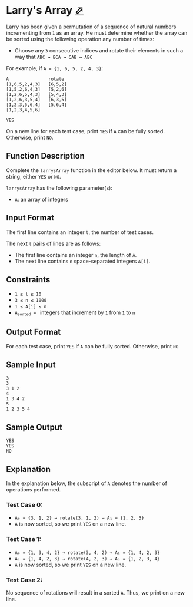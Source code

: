 # Larry's Array [⬀](https://www.hackerrank.com/challenges/larrys-array)

Larry has been given a permutation of a sequence of natural numbers incrementing from `1` as an array. He must determine whether the array can be sorted using the following operation any number of times:

- Choose any `3` consecutive indices and rotate their elements in such a way that `ABC → BCA → CAB → ABC`

For example, if `A = {1, 6, 5, 2, 4, 3}`:

```
A		        rotate 
[1,6,5,2,4,3]	[6,5,2]
[1,5,2,6,4,3]	[5,2,6]
[1,2,6,5,4,3]	[5,4,3]
[1,2,6,3,5,4]	[6,3,5]
[1,2,3,5,6,4]	[5,6,4]
[1,2,3,4,5,6]

YES
```

On a new line for each test case, print `YES` if `A` can be fully sorted. Otherwise, print `NO`.

## Function Description

Complete the `larrysArray` function in the editor below. It must return a string, either `YES` or `NO`.

`larrysArray` has the following parameter(s):

- `A`: an array of integers

## Input Format

The first line contains an integer `t`, the number of test cases.

The next `t` pairs of lines are as follows:

- The first line contains an integer `n`, the length of `A`.
- The next line contains `n` space-separated integers `A[i]`.

## Constraints

- `1 ≤ t ≤ 10`
- `3 ≤ n ≤ 1000`
- `1 ≤ A[i] ≤ n`
- <code>A<sub>sorted</sub> = </code> integers that increment by `1` from `1` to `n`

## Output Format

For each test case, print `YES` if `A` can be fully sorted. Otherwise, print `NO`.

## Sample Input
```
3
3
3 1 2
4
1 3 4 2
5
1 2 3 5 4
```

## Sample Output

```
YES
YES
NO
```

## Explanation

In the explanation below, the subscript of `A` denotes the number of operations performed.

### Test Case 0:
- `A₀ = {3, 1, 2} → rotate(3, 1, 2) → A₁ = {1, 2, 3}`
- `A` is now sorted, so we print `YES` on a new line.

### Test Case 1:
- `A₀ = {1, 3, 4, 2} → rotate(3, 4, 2) → A₁ = {1, 4, 2, 3}`
- `A₁ = {1, 4, 2, 3} → rotate(4, 2, 3) → A₂ = {1, 2, 3, 4}`
- `A` is now sorted, so we print `YES` on a new line.

### Test Case 2:

No sequence of rotations will result in a sorted `A`. Thus, we print  on a new line.
